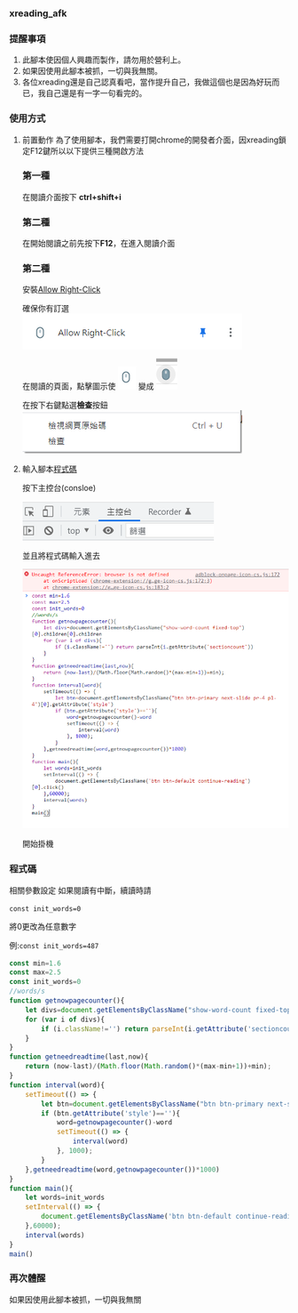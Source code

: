 ### xreading_afk

### 提醒事項

1. 此腳本使因個人興趣而製作，請勿用於營利上。
2. 如果因使用此腳本被抓，一切與我無關。
3. 各位xreading還是自己認真看吧，當作提升自己，我做這個也是因為好玩而已，我自己還是有一字一句看完的。

### 使用方式

1. 前置動作
   為了使用腳本，我們需要打開chrome的開發者介面，因xreading鎖定F12鍵所以以下提供三種開啟方法

   ### 第一種

   在閱讀介面按下 **ctrl+shift+i**

   ### 第二種

   在開始閱讀之前先按下**F12**，在進入閱讀介面

   ### 第二種

   安裝[Allow Right-Click](https://chrome.google.com/webstore/detail/allow-right-click/hnafhkjheookmokbkpnfpmemlppjdgoihttps:/)
   
   確保你有訂選 ![](assets/20220107_193855_image.png)
   
   在閱讀的頁面，點擊圖示使  ![](assets/20220107_193925_image.png)   變成   ![](assets/20220107_193936_image.png)
   
   在按下右鍵點選**檢查**按鈕  ![](assets/20220107_195803_image.png)
   
2. 輸入腳本[程式碼](https://github.com/ashitamo/xreading_afk#%E7%A8%8B%E5%BC%8F%E7%A2%BC)

   按下主控台(consloe)

   ![](assets/20220107_200808_image.png)

   並且將程式碼輸入進去

   ![](assets/20220107_200956_image.png)

   開始掛機

### 程式碼
相關參數設定
如果閱讀有中斷，續讀時請

`const init_words=0`

將0更改為任意數字

例:`const init_words=487`

```javascript
const min=1.6
const max=2.5
const init_words=0
//words/s
function getnowpagecounter(){
    let divs=document.getElementsByClassName("show-word-count fixed-top")[0].children[0].children
    for (var i of divs){
        if (i.className!='') return parseInt(i.getAttribute('sectioncount'))
    }
}
function getneedreadtime(last,now){
    return (now-last)/(Math.floor(Math.random()*(max-min+1))+min);
}
function interval(word){
    setTimeout(() => {
        let btn=document.getElementsByClassName("btn btn-primary next-slide pr-4 pl-4")[0].getAttribute('style')
        if (btn.getAttribute('style')==''){
            word=getnowpagecounter()-word
            setTimeout(() => {
                interval(word)
            }, 1000);
        }
    },getneedreadtime(word,getnowpagecounter())*1000)
}
function main(){
    let words=init_words
    setInterval(() => {
        document.getElementsByClassName('btn btn-default continue-reading')[0].click()
    },60000);
    interval(words)
}
main()
```

### 再次體醒

如果因使用此腳本被抓，一切與我無關
